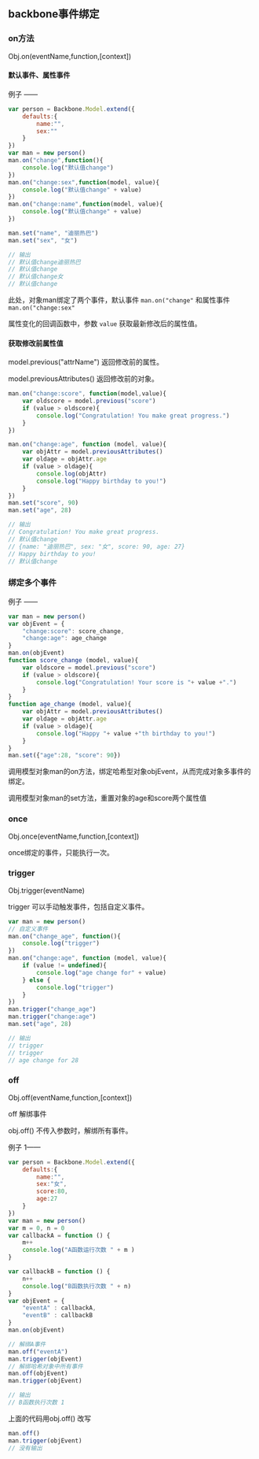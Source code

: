## backbone事件绑定

### on方法

Obj.on(eventName,function,[context])

#### 默认事件、属性事件

例子 ——

```js
var person = Backbone.Model.extend({
    defaults:{
        name:"",
        sex:""
    }
})
var man = new person()
man.on("change",function(){
    console.log("默认值change")
})
man.on("change:sex",function(model, value){
    console.log("默认值change" + value)
})
man.on("change:name",function(model, value){
    console.log("默认值change" + value)
})

man.set("name", "迪丽热巴")
man.set("sex", "女")

// 输出
// 默认值change迪丽热巴
// 默认值change
// 默认值change女
// 默认值change
```

此处，对象man绑定了两个事件，默认事件 `man.on("change"` 和属性事件 `man.on("change:sex"`

属性变化的回调函数中，参数 `value` 获取最新修改后的属性值。

#### 获取修改前属性值

model.previous("attrName") 返回修改前的属性。

model.previousAttributes() 返回修改前的对象。

```js
man.on("change:score", function(model,value){
    var oldscore = model.previous("score")
    if (value > oldscore){
        console.log("Congratulation! You make great progress.")
    }
})

man.on("change:age", function (model, value){
    var objAttr = model.previousAttributes()
    var oldage = objAttr.age
    if (value > oldage){
        console.log(objAttr)
        console.log("Happy birthday to you!")
    }
})
man.set("score", 90)
man.set("age", 28)

// 输出
// Congratulation! You make great progress.
// 默认值change
// {name: "迪丽热巴", sex: "女", score: 90, age: 27}
// Happy birthday to you!
// 默认值change
```

### 绑定多个事件

例子 ——

```js
var man = new person()
var objEvent = {
    "change:score": score_change,
    "change:age": age_change
}
man.on(objEvent)
function score_change (model, value){
    var oldscore = model.previous("score")
    if (value > oldscore){
        console.log("Congratulation! Your score is "+ value +".")
    }
}
function age_change (model, value){
    var objAttr = model.previousAttributes()
    var oldage = objAttr.age
    if (value > oldage){
        console.log("Happy "+ value +"th birthday to you!")
    }
}
man.set({"age":28, "score": 90})
```

调用模型对象man的on方法，绑定哈希型对象objEvent，从而完成对象多事件的绑定。

调用模型对象man的set方法，重置对象的age和score两个属性值

### once

Obj.once(eventName,function,[context])

once绑定的事件，只能执行一次。

### trigger

Obj.trigger(eventName)

trigger 可以手动触发事件，包括自定义事件。

```js
var man = new person()
// 自定义事件
man.on("change_age", function(){
    console.log("trigger")
})
man.on("change:age", function (model, value){
    if (value != undefined){
        console.log("age change for" + value)
    } else {
        console.log("trigger")
    }
})
man.trigger("change_age")
man.trigger("change:age")
man.set("age", 28)

// 输出
// trigger
// trigger
// age change for 28
```

### off

Obj.off(eventName,function,[context])

off 解绑事件

obj.off() 不传入参数时，解绑所有事件。

例子 1——

```js
var person = Backbone.Model.extend({
    defaults:{
        name:"",
        sex:"女",
        score:80,
        age:27
    }
})
var man = new person()
var m = 0, n = 0
var callbackA = function () {
    m++
    console.log("A函数运行次数 " + m )
}

var callbackB = function () {
    n++
    console.log("B函数执行次数 " + n)
}
var objEvent = {
    "eventA" : callbackA,
    "eventB" : callbackB
}
man.on(objEvent)

// 解绑A事件
man.off("eventA")
man.trigger(objEvent)
// 解绑哈希对象中所有事件
man.off(objEvent)
man.trigger(objEvent)

// 输出
// B函数执行次数 1
```

上面的代码用obj.off() 改写

```js
man.off()
man.trigger(objEvent)
// 没有输出
```

